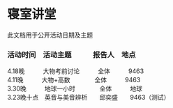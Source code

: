 # 寝室讲堂
此文档用于公开活动日期及主题
### 活动时间　活动主题　　　报告人　地点
4.18晚　　　大物考前讨论　　　全体　　　9463  
4.11晚　　　大物+高数　　　　全体　　　9463    
3.30晚　　　地球一小时　　　　全体　　　地球    
3.23晚十点　英音与美音辨析　　邱奕盛　　9463（测试）    

